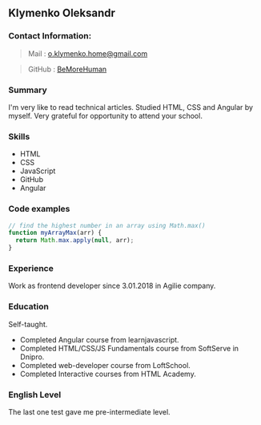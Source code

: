 ## Klymenko Oleksandr

### Contact Information:
> Mail : o.klymenko.home@gmail.com

> GitHub : [BeMoreHuman](https://github.com/BeMoreHuman)

### Summary
I'm very like to read technical articles. Studied HTML, CSS and Angular by myself.
Very grateful for opportunity to attend your school.

### Skills
* HTML
* CSS
* JavaScript
* GitHub
* Angular

### Code examples
```javascript
// find the highest number in an array using Math.max()
function myArrayMax(arr) {
  return Math.max.apply(null, arr);
}
```

### Experience
Work as frontend developer since 3.01.2018 in Agilie company.

### Education
Self-taught.
- Completed Angular course from learnjavascript.
- Completed HTML/CSS/JS Fundamentals course from SoftServe in Dnipro.
- Completed web-developer course from LoftSchool.
- Completed Interactive courses from HTML Academy.

### English Level
The last one test gave me pre-intermediate level.